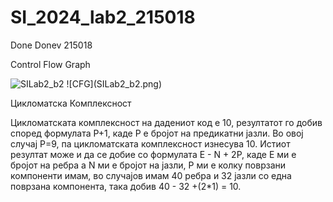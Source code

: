 # SI_2024_lab2_215018
Done Donev 215018

Control Flow Graph

<img width="495" alt="SILab2_b2" src="https://github.com/DoneDonev/SI_2024_lab2_215018/assets/108617879/ed8fd450-835f-4734-b843-3231101899c4">
![CFG](SILab2_b2.png)



Цикломатска Комплексност

Цикломатската комплексност на дадениот код е 10, резултатот го добив според формулата P+1, каде P е бројот на предикатни јазли. Во овој случај P=9, па цикломатската комплексност изнесува 10.
Истиот резултат може и да се добие со формулата E - N + 2P, каде E ми е бројот на ребра a N ми е бројот на јазли, P ми е колку поврзани компоненти имам, во случајов имам 40 ребра и 32 јазли
со една поврзана компонента, така добив 40 - 32 +(2*1) = 10.
